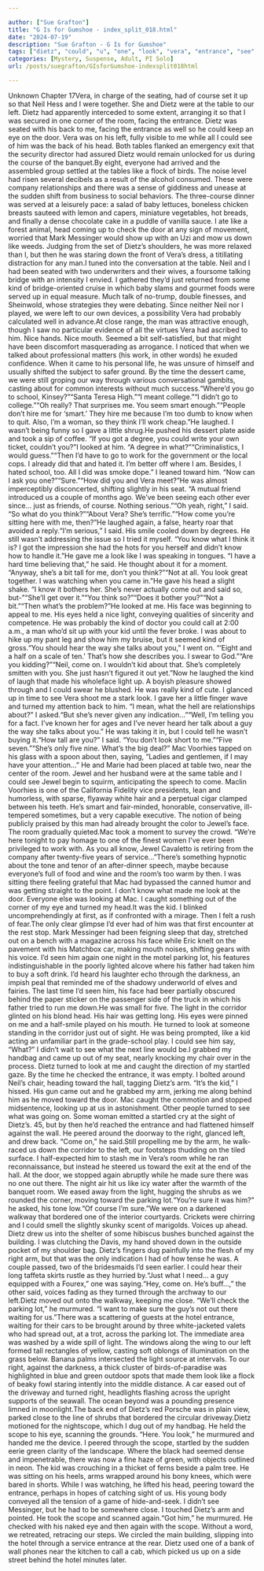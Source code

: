 ```yaml
---

author: ["Sue Grafton"]
title: "G Is for Gumshoe - index_split_018.html"
date: "2024-07-19"
description: "Sue Grafton - G Is for Gumshoe"
tags: ["dietz", "could", "u", "one", "look", "vera", "entrance", "see", "like", "turned", "table", "left", "room", "eye", "know", "toward", "said", "come", "light", "kid", "arm", "neil", "back", "door", "head"]
categories: [Mystery, Suspense, Adult, PI Solo]
url: /posts/suegrafton/GIsforGumshoe-indexsplit018html

---
```



Unknown
Chapter 17Vera, in charge of the seating, had of course set it up so that Neil Hess and I were together. She and Dietz were at the table to our left. Dietz had apparently interceded to some extent, arranging it so that I was secured in one corner of the room, facing the entrance. Dietz was seated with his back to me, facing the entrance as well so he could keep an eye on the door. Vera was on his left, fully visible to me while all I could see of him was the back of his head. Both tables flanked an emergency exit that the security director had assured Dietz would remain unlocked for us during the course of the banquet.By eight, everyone had arrived and the assembled group settled at the tables like a flock of birds. The noise level had risen several decibels as a result of the alcohol consumed. These were company relationships and there was a sense of giddiness and unease at the sudden shift from business to social behaviors. The three-course dinner was served at a leisurely pace: a salad of baby lettuces, boneless chicken breasts sauteed with lemon and capers, miniature vegetables, hot breads, and finally a dense chocolate cake in a puddle of vanilla sauce. I ate like a forest animal, head coming up to check the door at any sign of movement, worried that Mark Messinger would show up with an Uzi and mow us down like weeds. Judging from the set of Dietz’s shoulders, he was more relaxed than I, but then he was staring down the front of Vera’s dress, a titillating distraction for any man.I tuned into the conversation at the table. Neil and I had been seated with two underwriters and their wives, a foursome talking bridge with an intensity I envied. I gathered they’d just returned from some kind of bridge-oriented cruise in which baby slams and gourmet foods were served up in equal measure. Much talk of no-trump, double finesses, and Sheinwold, whose strategies they were debating. Since neither Neil nor I played, we were left to our own devices, a possibility Vera had probably calculated well in advance.At close range, the man was attractive enough, though I saw no particular evidence of all the virtues Vera had ascribed to him. Nice hands. Nice mouth. Seemed a bit self-satisfied, but that might have been discomfort masquerading as arrogance. I noticed that when we talked about professional matters (his work, in other words) he exuded confidence. When it came to his personal life, he was unsure of himself and usually shifted the subject to safer ground. By the time the dessert came, we were still groping our way through various conversational gambits, casting about for common interests without much success.“Where’d you go to school, Kinsey?”“Santa Teresa High.”“I meant college.”“I didn’t go to college.”“Oh really? That surprises me. You seem smart enough.”“People don’t hire me for ‘smart.’ They hire me because I’m too dumb to know when to quit. Also, I’m a woman, so they think I’ll work cheap.”He laughed. I wasn’t being funny so I gave a little shrug.He pushed his dessert plate aside and took a sip of coffee. “If you got a degree, you could write your own ticket, couldn’t you?”I looked at him. “A degree in what?”“Criminalistics, I would guess.”“Then I’d have to go to work for the government or the local cops. I already did that and hated it. I’m better off where I am. Besides, I hated school, too. All I did was smoke dope.” I leaned toward him. “Now can I ask you one?”“Sure.”“How did you and Vera meet?”He was almost imperceptibly disconcerted, shifting slightly in his seat. “A mutual friend introduced us a couple of months ago. We’ve been seeing each other ever since... just as friends, of course. Nothing serious.”“Oh yeah, right,” I said. “So what do you think?”“About Vera? She’s terrific.”“How come you’re sitting here with me, then?”He laughed again, a false, hearty roar that avoided a reply.“I’m serious,” I said. His smile cooled down by degrees. He still wasn’t addressing the issue so I tried it myself. “You know what I think it is? I got the impression she had the hots for you herself and didn’t know how to handle it.”He gave me a look like I was speaking in tongues. “I have a hard time believing that,” he said. He thought about it for a moment. “Anyway, she’s a bit tall for me, don’t you think?”“Not at all. You look great together. I was watching when you came in.”He gave his head a slight shake. “I know it bothers her. She’s never actually come out and said so, but-”“She’ll get over it.”“You think so?”“Does it bother you?”“Not a bit.”“Then what’s the problem?”He looked at me. His face was beginning to appeal to me. His eyes held a nice light, conveying qualities of sincerity and competence. He was probably the kind of doctor you could call at 2:00 a.m., a man who’d sit up with your kid until the fever broke. I was about to hike up my pant leg and show him my bruise, but it seemed kind of gross.“You should hear the way she talks about you,” I went on. “‘Eight and a half on a scale of ten.’ That’s how she describes you. I swear to God.”“Are you kidding?”“Neil, come on. I wouldn’t kid about that. She’s completely smitten with you. She just hasn’t figured it out yet.”Now he laughed the kind of laugh that made his wholeface light up. A boyish pleasure showed through and I could swear he blushed. He was really kind of cute. I glanced up in time to see Vera shoot me a stark look. I gave her a little finger wave and turned my attention back to him. “I mean, what the hell are relationships about?” I asked.“But she’s never given any indication...”“Well, I’m telling you for a fact. I’ve known her for ages and I’ve never heard her talk about a guy the way she talks about you.” He was taking it in, but I could tell he wasn’t buying it.“How tall are you?” I said. “You don’t look short to me.”“Five seven.”“She’s only five nine. What’s the big deal?” Mac Voorhies tapped on his glass with a spoon about then, saying, “Ladies and gentlemen, if I may have your attention...” He and Marie had been placed at table two, near the center of the room. Jewel and her husband were at the same table and I could see Jewel begin to squirm, anticipating the speech to come. Maclin Voorhies is one of the California Fidelity vice presidents, lean and humorless, with sparse, flyaway white hair and a perpetual cigar clamped between his teeth. He’s smart and fair-minded, honorable, conservative, ill-tempered sometimes, but a very capable executive. The notion of being publicly praised by this man had already brought the color to Jewel’s face. The room gradually quieted.Mac took a moment to survey the crowd. “We’re here tonight to pay homage to one of the finest women I’ve ever been privileged to work with. As you all know, Jewel Cavaletto is retiring from the company after twenty-five years of service...”There’s something hypnotic about the tone and tenor of an after-dinner speech, maybe because everyone’s full of food and wine and the room’s too warm by then. I was sitting there feeling grateful that Mac had bypassed the canned humor and was getting straight to the point. I don’t know what made me look at the door. Everyone else was looking at Mac. I caught something out of the corner of my eye and turned my head.It was the kid. I blinked uncomprehendingly at first, as if confronted with a mirage. Then I felt a rush of fear.The only clear glimpse I’d ever had of him was that first encounter at the rest stop. Mark Messinger had been feigning sleep that day, stretched out on a bench with a magazine across his face while Eric knelt on the pavement with his Matchbox car, making mouth noises, shifting gears with his voice. I’d seen him again one night in the motel parking lot, his features indistinguishable in the poorly lighted alcove where his father had taken him to buy a soft drink. I’d heard his laughter echo through the darkness, an impish peal that reminded me of the shadowy underworld of elves and fairies. The last time I’d seen him, his face had beer partially obscured behind the paper sticker on the passenger side of the truck in which his father tried to run me down.He was small for five. The light in the corridor glinted on his blond head. His hair was getting long. His eyes were pinned on me and a half-smile played on his mouth. He turned to look at someone standing in the corridor just out of sight. He was being prompted, like a kid acting an unfamiliar part in the grade-school play. I could see him say, “What?” I didn’t wait to see what the next line would be.I grabbed my handbag and came up out of my seat, nearly knocking my chair over in the process. Dietz turned to look at me and caught the direction of my startled gaze. By the time he checked the entrance, it was empty. I bolted around Neil’s chair, heading toward the hall, tagging Dietz’s arm. “It’s the kid,” I hissed. His gun came out and he grabbed my arm, jerking me along behind him as he moved toward the door. Mac caught the commotion and stopped midsentence, looking up at us in astonishment. Other people turned to see what was going on. Some woman emitted a startled cry at the sight of Dietz’s. 45, but by then he’d reached the entrance and had flattened himself against the wall. He peered around the doorway to the right, glanced left, and drew back. “Come on,” he said.Still propelling me by the arm, he walk-raced us down the corridor to the left, our footsteps thudding on the tiled surface. I half-expected him to stash me in Vera’s room while he ran reconnaissance, but instead he steered us toward the exit at the end of the hall. At the door, we stopped again abruptly while he made sure there was no one out there. The night air hit us like icy water after the warmth of the banquet room. We eased away from the light, hugging the shrubs as we rounded the corner, moving toward the parking lot.“You’re sure it was him?” he asked, his tone low.“Of course I’m sure.”We were on a darkened walkway that bordered one of the interior courtyards. Crickets were chirring and I could smell the slightly skunky scent of marigolds. Voices up ahead. Dietz drew us into the shelter of some hibiscus bushes bunched against the building. I was clutching the Davis, my hand shoved down in the outside pocket of my shoulder bag. Dietz’s fingers dug painfully into the flesh of my right arm, but that was the only indication I had of how tense he was. A couple passed, two of the bridesmaids I’d seen earlier. I could hear their long taffeta skirts rustle as they hurried by.“Just what I need... a guy equipped with a Fourex,” one was saying.“Hey, come on. He’s buff...,” the other said, voices fading as they turned through the archway to our left.Dietz moved out onto the walkway, keeping me close. “We’ll check the parking lot,” he murmured. “I want to make sure the guy’s not out there waiting for us.”There was a scattering of guests at the hotel entrance, waiting for their cars to be brought around by three white-jacketed valets who had spread out, at a trot, across the parking lot. The immediate area was washed by a wide spill of light. The windows along the wing to our left formed tall rectangles of yellow, casting soft oblongs of illumination on the grass below. Banana palms intersected the light source at intervals. To our right, against the darkness, a thick cluster of birds-of-paradise was highlighted in blue and green outdoor spots that made them look like a flock of beaky fowl staring intently into the middle distance. A car eased out of the driveway and turned right, headlights flashing across the upright supports of the seawall. The ocean beyond was a pounding presence limned in moonlight.The back end of Dietz’s red Porsche was in plain view, parked close to the line of shrubs that bordered the circular driveway.Dietz motioned for the nightscope, which I dug out of my handbag. He held the scope to his eye, scanning the grounds. “Here. You look,” he murmured and handed me the device. I peered through the scope, startled by the sudden eerie green clarity of the landscape. Where the black had seemed dense and impenetrable, there was now a fine haze of green, with objects outlined in neon. The kid was crouching in a thicket of ferns beside a palm tree. He was sitting on his heels, arms wrapped around his bony knees, which were bared in shorts. While I was watching, he lifted his head, peering toward the entrance, perhaps in hopes of catching sight of us. His young body conveyed all the tension of a game of hide-and-seek. I didn’t see Messinger, but he had to be somewhere close. I touched Dietz’s arm and pointed. He took the scope and scanned again.“Got him,” he murmured. He checked with his naked eye and then again with the scope. Without a word, we retreated, retracing our steps. We circled the main building, slipping into the hotel through a service entrance at the rear. Dietz used one of a bank of wall phones near the kitchen to call a cab, which picked us up on a side street behind the hotel minutes later.
